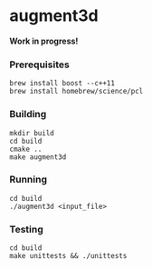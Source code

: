 # augment3d

**Work in progress!**

### Prerequisites

    brew install boost --c++11
    brew install homebrew/science/pcl

### Building

    mkdir build
    cd build
    cmake ..
    make augment3d


### Running

    cd build
    ./augment3d <input_file>


### Testing

    cd build
    make unittests && ./unittests
